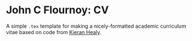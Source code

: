 # John C Flournoy: CV

A simple `.tex` template for making a nicely-formatted academic curriculum vitae based on code from [Kieran Healy](http://kieranhealy.org/vita.pdf).
